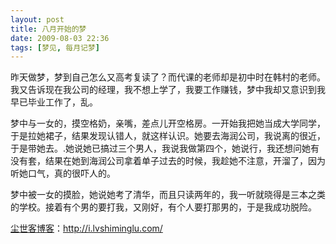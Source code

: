```yaml
---
layout: post
title: 八月开始的梦
date: 2009-08-03 22:36
tags: [梦见, 每月记梦]
---
```

昨天做梦，梦到自己怎么又高考复读了？而代课的老师却是初中时在韩村的老师。我又告诉现在我公司的经理，我不想上学了，我要工作赚钱，梦中我却又意识到我早已毕业工作了，乱。

梦中与一女的，摸空格奶，亲嘴，差点儿开空格房。一开始我把她当成大学同学，于是拉她裙子，结果发现认错人，就这样认识。她要去海润公司，我说离的很近，于是带她去。.她说她已搞过三个男人，我说我做第四个，她说行，我还想问她有没有套，结果在她到海润公司拿着单子过去的时候，我趁她不注意，开溜了，因为听她口气，真的很吓人的。

梦中被一女的摸脸，她说她考了清华，而且只读两年的，我一听就晓得是三本之类的学校。接着有个男的要打我，又刚好，有个人要打那男的，于是我成功脱险。

<a href="http://i.lvshiminglu.com/">尘世客博客</a>：<a href="http://i.lvshiminglu.com/">http://i.lvshiminglu.com/</a>

